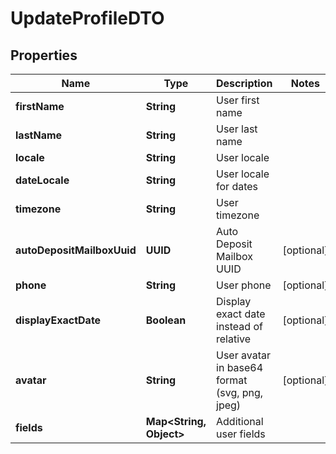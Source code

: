 

# UpdateProfileDTO


## Properties

| Name | Type | Description | Notes |
|------------ | ------------- | ------------- | -------------|
|**firstName** | **String** | User first name |  |
|**lastName** | **String** | User last name |  |
|**locale** | **String** | User locale |  |
|**dateLocale** | **String** | User locale for dates |  |
|**timezone** | **String** | User timezone |  |
|**autoDepositMailboxUuid** | **UUID** | Auto Deposit Mailbox UUID |  [optional] |
|**phone** | **String** | User phone |  [optional] |
|**displayExactDate** | **Boolean** | Display exact date instead of relative |  [optional] |
|**avatar** | **String** | User avatar in base64 format (svg, png, jpeg) |  [optional] |
|**fields** | **Map&lt;String, Object&gt;** | Additional user fields |  |



